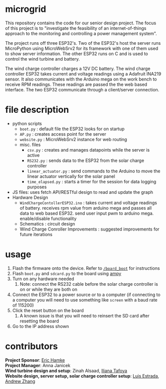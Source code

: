 # microgrid
This repository contains the code for our senior design project. The focus of this project is to "investigate the feasibility of an internet-of-things approach to the monitoring and controlling a power management system".   

The project runs off three ESP32's. Two of the ESP32's host the server runs MicroPython using MicroWebSrv2 for its framework with one of them used to show server information. The other ESP32 runs on C and is used to control the wind turbine and battery. 

The wind charge controller charges a 12V DC battery. The wind charge controller ESP32 takes current and voltage readings using a Adafruit INA219 sensor. It also communicates with the Arduino mega on the work bench to receive RPM readings. These readings are passed the the web based interface. The two ESP32 communicate through a client/server connection. 

# file description
- python scripts
  - `boot.py` : default file the ESP32 looks for on startup
  - `AP.py` : creates access point for the server
  - `website.py` : MicroWebSrv2 instance for web routing
  - misc. files
    - `csv.py` : creates and manages datapoints while the server is active
    - `RS232.py` : sends data to the ESP32 from the solar charge controller
    - `linear_actuator.py` : send commands to the Arduino to move the linear actuator vertically for the solar panel
    - `time_elapsed.py` : starts a timer for the session for data logging purposes
- JS files: uses fetch API/RESTful design to read and update the graph 
- Hardware Design 
    - `WindChargeContollerESP32.ino` : takes current and voltage readings of battery. receives rpm value from arduino mega and passes all data to web based ESP32. send user input pwm to arduino mega. enable/disable functionality 
    - Schematics : circuit design
    - Wind Charge Conroller Improvements : suggested improvements for future iterations 
# usage
1. Flash the firmware onto the device. Refer to [`/board_boot`](https://github.com/Cutherean/microgrid/tree/main/board_boot) for instructions
2. Flash `boot.py` and `sdcard.py` to the board using [ampy](https://learn.adafruit.com/micropython-basics-load-files-and-run-code/install-ampy)
3. Turn on any hardware needed
    1. Note: connect the RS232 cable before the solar charge controller is on or while they are both on
4. Connect the ESP32 to a power source or to a computer (if connecting to a computer you will need to use something like `screen` with a baud rate of 115200)
5. Click the reset button on the board
    1. A known issue is that you will need to reinsert the SD card after resetting the board
6. Go to the IP address shown

# contributors
**Project Sponsor**: [Eric Hamke](https://github.com/ehamke)  
**Project Manager**: Anna Janicek  
**Wind turbine design and setup**: Zinah Alsaad, [Iliana Tafoya](https://github.com/ilianatafoya)  
**Website design, server setup, solar charge controller setup**: [Luis Estrada](https://github.com/DragonPenguin), [Andrew Zhang](https://github.com/Cutherean)
